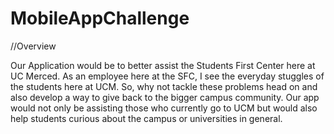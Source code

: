 # MobileAppChallenge

//Overview

Our Application would be to better assist the Students First Center here at UC Merced.
As an employee here at the SFC, I see the everyday stuggles of the students here at UCM. 
So, why not tackle these problems head on and also develop a way to give back to the bigger 
campus community. Our app would not only be assisting those who currently go to UCM but would 
also help students curious about the campus or universities in general.
